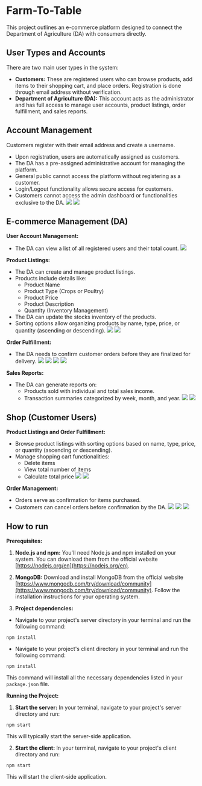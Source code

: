 # Farm-To-Table

This project outlines an e-commerce platform designed to connect the Department of Agriculture (DA) with consumers directly.

## User Types and Accounts

There are two main user types in the system:

-   **Customers:** These are registered users who can browse products, add items to their shopping cart, and place orders. Registration is done through email address without verification.
-   **Department of Agriculture (DA):** This account acts as the administrator and has full access to manage user accounts, product listings, order fulfillment, and sales reports.

## Account Management

Customers register with their email address and create a username.
-   Upon registration, users are automatically assigned as customers.
-   The DA has a pre-assigned administrative account for managing the platform.
-   General public cannot access the platform without registering as a customer.
-   Login/Logout functionality allows secure access for customers.
-   Customers cannot access the admin dashboard or functionalities exclusive to the DA.
![](https://lh3.googleusercontent.com/pw/AP1GczMMZlvuv9T4M2C4TFxnisDRgRfjEd4_pRP1lHuIxfJeCt9aCsu3Ja84nuHDmwefKSgk8cv9ZTbFtImRp22RQ6ZCPZI1vkjpyEtubTNQPbQxLSpvC27voKc4sWiUBA_mjua88ejuRI8TZPq4K4t0NZ7r=w1064-h555-s-no-gm?authuser=0)
![](https://lh3.googleusercontent.com/pw/AP1GczOGJ32JbzurJ5kLt_BfGrr-mAvLvn6aXeYN-oUhKVGjmOJIHTaMZRKrEltLdyTRnNnBoeBxl3xJjSRZajPbl9D6lBEeVf078FnaE3g2g4OvdD9Wc51xPqAnDgtEmTBwne9jzwWipxsuKfeNO8tq-A-o=w1064-h556-s-no-gm?authuser=0)

## E-commerce Management (DA)

**User Account Management:**

-   The DA can view a list of all registered users and their total count.
![](https://lh3.googleusercontent.com/pw/AP1GczO-YRD7_xdckgKIarC-5c77NoOOvHxVpABxiRvoqlexB6crw6EwXeYyiJzTTZsqSyU3n8t5QM1bvy0cnjXR3bHi8KOPtNIGo-QCe9kpUyt5RkxIVdFvLHxoODNfJmKDFy2KyAewr71nfLEiEu1X2Qzj=w1064-h555-s-no-gm?authuser=0)

**Product Listings:**

-   The DA can create and manage product listings.
-   Products include details like:
    -   Product Name
    -   Product Type (Crops or Poultry)
    -   Product Price
    -   Product Description
    -   Quantity (Inventory Management)
-   The DA can update the stocks inventory of the products.
-   Sorting options allow organizing products by name, type, price, or quantity (ascending or descending).
![](https://lh3.googleusercontent.com/pw/AP1GczN-jXgrUdwQobHa3iyKYDWaP-nhlmqsr1m62CEkwx6ZaiJK649Y67nO_P4BVzIz7zYBCrIL6XJmwz-S0gxHA2LKjdSJgD6eFw49YXOKkPpn1eFUXqHLcp8T3CXTkNVGVDK9K5LMKeqLRHUQlUaMBrY3=w1064-h555-s-no-gm?authuser=0)
![](https://lh3.googleusercontent.com/pw/AP1GczPKw8iF1zy3-6PCvr90SZAujf0fszi5sFH-bH1Wp4ORm4D0XfsapSUteZJyWE8MuuZjPtED48R6pzodMa4xAY5CSx5TvgXhcfeM8k3PZrh0wi75Nr_y9TfGmtOIgJAA4Q3XlqKbEAuMiP-8YEwTl1CU=w1064-h555-s-no-gm?authuser=0)

**Order Fulfillment:**

-   The DA needs to confirm customer orders before they are finalized for delivery. 
![](https://lh3.googleusercontent.com/pw/AP1GczNOyO6tkasRWrXN-Z8DzYHT7ojF4t8LvrmKrwcbSNwx694lbkAtb_7J9Ti8IvpuFPW_Mu_KFCrwfFc6-jK1EiBgnWEwk-4F9cnB3qS_yMhnG41e_VaDevAaaPRTQe82AKQTO9qGLJqdN40j2ymeEPZy=w1064-h556-s-no-gm?authuser=0)
![](https://lh3.googleusercontent.com/pw/AP1GczOQm2rwsXNgm6FJOdlTy2xTUBNQXjFmx-Vbn3LRCKRHADrt_nMaLnSo00feVi1KqdSR3eT1OT1ENKOpIRRHSwi3tRDpa6YAME-hkTpl2qhRcVrZyChbmXsO2s5GZ8hto1TVZ2NS8ZJY7HhO7hF3_fTn=w1064-h554-s-no-gm?authuser=0)
![](https://lh3.googleusercontent.com/pw/AP1GczNMcDAb8dbuSENkoQ4wW_3B_bikwZ-hLY3L3_UQd7E52HIl_g3VvKs7mqfcH8vPN24zxPz1ZHlnwcQNEYbAhVt2COtq8_tAUDMd53mHCIyh5m1L4rYi00JV_MaUxEeJQa9n-8jbtv7OHX-C89FcP4YC=w1064-h553-s-no-gm?authuser=0)
![](https://lh3.googleusercontent.com/pw/AP1GczNpizoxH-SzXD6SknQzy-gPnDTBZC5fTz9BBS99-VTBCeAVjJMRFZWamtSU8t9YrBLC8glkGOVy0PbtQOMkuYshx2Me4BdArhhH59jh5JwJq_bvqTPA4ScnTADIVdLFe2m0LVohnQ8VxFyZrvBKf_5M=w1064-h556-s-no-gm?authuser=0)

**Sales Reports:**

-   The DA can generate reports on:
    -   Products sold with individual and total sales income.
    -   Transaction summaries categorized by week, month, and year.
![](https://lh3.googleusercontent.com/pw/AP1GczP8g4LJ3eOSFEYnl-_TQO1NedzlXdXc6J9I08fU9LE6Sl_m4hdX1RAPc8QBnyXKE5GUihoaFkWlhUk4Pj-rF8AzFDt9mJvnHHRpNk-t3QXE-vM-T74d057OeJ95kJLQDNlCwh3h9MA5YhoJv24VZVjz=w1064-h555-s-no-gm?authuser=0)
![](https://lh3.googleusercontent.com/pw/AP1GczMOl44QPEcDM17lin9pBOM1X5odhUy9jLP2hwKiAMVflPNvw5345eSOVQA2JYOGoSDzaxxYKLAMd8O2vmuZ6VfkJUKglLJZxcSGAjJnTBF9VHMNa25vPOyh7QebeydFqF3gGVYCFr8Mx5um8wFH7Uj5=w1064-h555-s-no-gm?authuser=0)

## Shop (Customer Users)

**Product Listings and Order Fulfillment:**

-   Browse product listings with sorting options based on name, type, price, or quantity (ascending or descending).
-   Manage shopping cart functionalities:
    -   Delete items
    -   View total number of items
    -   Calculate total price
![](https://lh3.googleusercontent.com/pw/AP1GczPg1EaanzGp5U43kqkA42roP4yBiixkvPjMYLbg5ZqxJNFE7ZQmVgCbrcU1bGXMQO26fCdLU-r4j3o1vFeexPVr0Hu5mrvRFGliVQP6q8aQXICLu7G-rhE2ZLMP0KMm-7tb5j8WXOBK6prGhujLM1eL=w1064-h556-s-no-gm?authuser=0)
![](https://lh3.googleusercontent.com/pw/AP1GczO95PEFfMrXpcsDSSwotMKjX4ifPglxe7BGEsn46UHnDNHwLufslFoMv4srh2g0-1KDeXICP_BNUjhVtuR8l7w1mBHc8e-Cdddf08Iq-5Aql-qa8_u2NbsXrDTaKibhmOclBbJ3tnO4sROg9k-gc8jj=w1064-h555-s-no-gm?authuser=0)

**Order Management:**

-   Orders serve as confirmation for items purchased.
-   Customers can cancel orders before confirmation by the DA.
![](https://lh3.googleusercontent.com/pw/AP1GczOHmtEgM10HcHj0Z7yO54q1SY9mAm17z5A3QzA-kSL4WqCq6xhK_7-bv6vRxZ_tNqyhnCfXNA1MCaxlPTk2J_bC1hUBNMEEQHC6h3yoRFbtr8E6VA8D3F1DPLh6_bAGwCGYV68LqpOKNHuzrrcC0CpZ=w1064-h554-s-no-gm?authuser=0)
![](https://lh3.googleusercontent.com/pw/AP1GczPlkZZxFdS9P34Y2Z20PsVWmwcpQ5Uu4MH1ywXRXIbIkLLdyTRfC251wwWZ6s_K69qsx-AdeW79-lLFKprPG-IjHhiLTFVTkbboJQs4yn8gi4piN0bOCYMWfJ6dxJp_i8zK8KNB7qK2uOWfnTeybF06=w1064-h555-s-no-gm?authuser=0)
![](https://lh3.googleusercontent.com/pw/AP1GczOaiVox1b7KgIvbfJVjZpU1HP82AeNfynGcB0jWgcrpuumB52K4vYv8yIUQ3XtJADHkWDyYvNGZClDSPPO3_y-G496ESKTCdqGNRArrSN4_S9t2ydCvfDpxgSOBfLWb_rQOjbcwjkRC7jXhzL32tquJ=w1064-h553-s-no-gm?authuser=0)

## How to run

**Prerequisites:**

1.  **Node.js and npm:** You'll need Node.js and npm installed on your system. You can download them from the official website [https://nodejs.org/en](https://nodejs.org/en).

2. **MongoDB:** Download and install MongoDB from the official website [https://www.mongodb.com/try/download/community](https://www.mongodb.com/try/download/community). Follow the installation instructions for your operating system.
    
3.  **Project dependencies:**
   - Navigate to your project's server directory in your terminal and run the following command:
```
npm install
```
- Navigate to your project's client directory in your terminal and run the following command:
```
npm install
```

This command will install all the necessary dependencies listed in your `package.json` file.

**Running the Project:**

1.  **Start the server:** In your terminal, navigate to your project's server directory and run:
```
npm start
```

This will typically start the server-side application.

2.  **Start the client:** In your terminal, navigate to your project's client directory and run:
```
npm start
```
This will start the client-side application.

